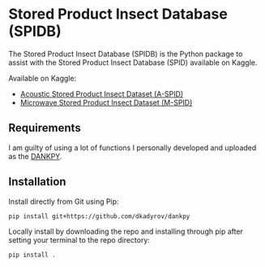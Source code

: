 # Stored Product Insect Database (SPIDB) 

The Stored Product Insect Database (SPIDB) is the Python package to assist with the Stored Product Insect Database (SPID) available on Kaggle. 

Available on Kaggle:
- [Acoustic Stored Product Insect Dataset (A-SPID)](https://www.kaggle.com/datasets/dkadyrov/stored-product-insect-database-spidb-aspids)
- [Microwave Stored Product Insect Dataset (M-SPID)](https://www.kaggle.com/datasets/dkadyrov/stored-product-insect-database-spidb-mspids)

## Requirements 

I am guilty of using a lot of functions I personally developed and uploaded as the [DANKPY](https://github.com/dkadyrov/dankpy).

## Installation

Install directly from Git using Pip: 

```bash
pip install git+https://github.com/dkadyrov/dankpy
```

Locally install by downloading the repo and installing through pip after setting your terminal to the repo directory: 

```bash
pip install .
```

